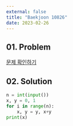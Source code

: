 ```yaml
---
external: false
title: "Baekjoon 10826"
date: 2023-02-26
---
```


## 01. Problem

[문제 확인하기](https://www.acmicpc.net/problem/10826)

## 02. Solution

```Python
n = int(input())
x, y = 0, 1
for i in range(n):
    x, y = y, x+y
print(x)
```

